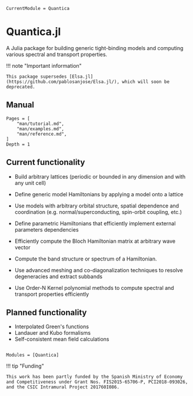 ```@meta
CurrentModule = Quantica
```

# Quantica.jl

A Julia package for building generic tight-binding models and computing various spectral and transport properties.

!!! note "Important information"

    This package supersedes [Elsa.jl](https://github.com/pablosanjose/Elsa.jl/), which will soon be deprecated.

## Manual

```@contents
Pages = [
    "man/tutorial.md",
    "man/examples.md",
    "man/reference.md",
]
Depth = 1
```

## Current functionality

- Build arbitrary lattices (periodic or bounded in any dimension and with any unit cell)

- Define generic model Hamiltonians by applying a model onto a lattice

- Use models with arbitrary orbital structure, spatial dependence and coordination (e.g. normal/superconducting, spin-orbit coupling, etc.)

- Define parametric Hamiltonians that efficiently implement external parameters dependencies

- Efficiently compute the Bloch Hamiltonian matrix at arbitrary wave vector

- Compute the band structure or spectrum of a Hamiltonian.

- Use advanced meshing and co-diagonalization techniques to resolve degeneracies and extract subbands

- Use Order-N Kernel polynomial methods to compute spectral and transport properties efficiently

## Planned functionality

- Interpolated Green's functions
- Landauer and Kubo formalisms
- Self-consistent mean field calculations

```@index
```

```@autodocs
Modules = [Quantica]
```

!!! tip "Funding"

    This work has been partly funded by the Spanish Ministry of Economy and Competitiveness under Grant Nos. FIS2015-65706-P, PCI2018-093026, and the CSIC Intramural Project 201760I086. 
   
